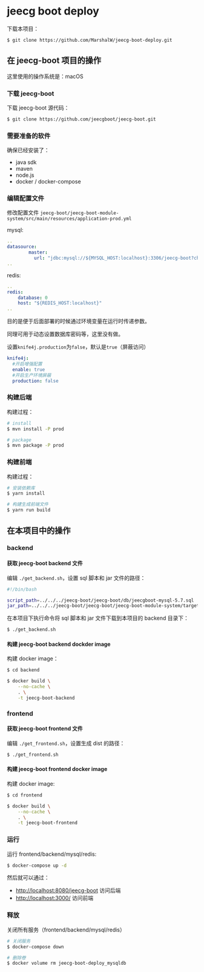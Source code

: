 # jeecg boot deploy

下载本项目：

```sh
$ git clone https://github.com/MarshalW/jeecg-boot-deploy.git
```

## 在 jeecg-boot 项目的操作

这里使用的操作系统是：macOS

### 下载 jeecg-boot

下载 jeecg-boot 源代码：

```sh
$ git clone https://github.com/jeecgboot/jeecg-boot.git
```

### 需要准备的软件

确保已经安装了：

- java sdk
- maven
- node.js
- docker / docker-compose

### 编辑配置文件

修改配置文件 `jeecg-boot/jeecg-boot-module-system/src/main/resources/application-prod.yml `

mysql:

```yml
..
datasource:
        master:
          url: "jdbc:mysql://${MYSQL_HOST:localhost}:3306/jeecg-boot?characterEncoding=UTF-8&useUnicode=true&useSSL=false&tinyInt1isBit=false&allowPublicKeyRetrieval=true&serverTimezone=Asia/Shanghai"
..
```

redis:

```yml
..
redis:
    database: 0
    host: "${REDIS_HOST:localhost}"
..
```

目的是便于后面部署的时候通过环境变量在运行时传递参数。

同理可用于动态设置数据库密码等，这里没有做。

设置`knife4j.production`为`false`，默认是`true`（屏蔽访问）

```yml
knife4j:
  #开启增强配置
  enable: true
  #开启生产环境屏蔽
  production: false
```

### 构建后端

构建过程：

```sh
# install
$ mvn install -P prod

# package
$ mvn package -P prod
```

### 构建前端

构建过程：

```sh
# 安装依赖库
$ yarn install

# 构建生成前端文件
$ yarn run build
```

## 在本项目中的操作

### backend

#### 获取 jeecg-boot backend 文件

编辑 `./get_backend.sh`，设置 sql 脚本和 jar 文件的路径：

```sh
#!/bin/bash

script_path=../../../jeecg-boot/jeecg-boot/db/jeecgboot-mysql-5.7.sql
jar_path=../../../jeecg-boot/jeecg-boot/jeecg-boot-module-system/target/jeecg-boot-module-system-2.4.6.jar
```

在本项目下执行命令将 sql 脚本和 jar 文件下载到本项目的 backend 目录下：

```sh
$ ./get_backend.sh
```

#### 构建 jeecg-boot backend dockder image

构建 docker image：

```sh
$ cd backend

$ docker build \
    --no-cache \
    . \
    -t jeecg-boot-backend
```

### frontend

#### 获取 jeecg-boot frontend 文件

编辑 `./get_frontend.sh`，设置生成 dist 的路径：

```sh
$ ./get_frontend.sh
```

#### 构建 jeecg-boot frontend docker image

构建 docker image:

```sh
$ cd frontend

$ docker build \
    --no-cache \
    . \
    -t jeecg-boot-frontend
```

### 运行

运行 frontend/backend/mysql/redis:

```sh
$ docker-compose up -d
```

然后就可以通过：

- [http://localhost:8080/jeecg-boot](http://localhost:8080/jeecg-boot) 访问后端
- [http://localhost:3000/](http://localhost:3000/) 访问前端

### 释放

关闭所有服务（frontend/backend/mysql/redis）

```sh
# 关闭服务
$ docker-compose down

# 删除卷
$ docker volume rm jeecg-boot-deploy_mysqldb
```
